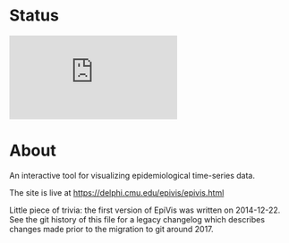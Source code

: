 # Status
[![Deploy Status](http://delphi.midas.cs.cmu.edu/~automation/public/github_deploy_repo/badge.php?repo=cmu-delphi/www-epivis)](#)

# About

An interactive tool for visualizing epidemiological time-series data.

The site is live at https://delphi.cmu.edu/epivis/epivis.html

Little piece of trivia: the first version of EpiVis was written on 2014-12-22.
See the git history of this file for a legacy changelog which describes changes
made prior to the migration to git around 2017.
